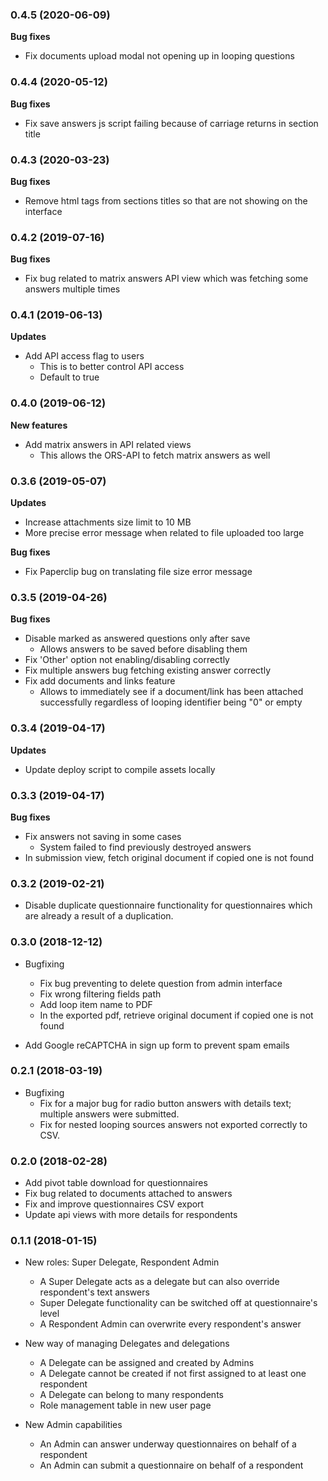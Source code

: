### 0.4.5 (2020-06-09)

**Bug fixes**

* Fix documents upload modal not opening up in looping questions 

### 0.4.4 (2020-05-12)

**Bug fixes**

* Fix save answers js script failing because of carriage returns in section title

### 0.4.3 (2020-03-23)

**Bug fixes**

* Remove html tags from sections titles so that are not showing on the interface

### 0.4.2 (2019-07-16)

**Bug fixes**

* Fix bug related to matrix answers API view which was fetching some answers multiple times

### 0.4.1 (2019-06-13)

**Updates**

* Add API access flag to users
  - This is to better control API access
  - Default to true

### 0.4.0 (2019-06-12)

**New features**

* Add matrix answers in API related views
  - This allows the ORS-API to fetch matrix answers as well

### 0.3.6 (2019-05-07)

**Updates**

* Increase attachments size limit to 10 MB
* More precise error message when related to file uploaded too large

**Bug fixes**

* Fix Paperclip bug on translating file size error message

### 0.3.5 (2019-04-26)

**Bug fixes**

* Disable marked as answered questions only after save
  - Allows answers to be saved before disabling them
* Fix 'Other' option not enabling/disabling correctly
* Fix multiple answers bug fetching existing answer correctly
* Fix add documents and links feature
  - Allows to immediately see if a document/link has been attached successfully regardless of looping identifier being "0" or empty

### 0.3.4 (2019-04-17)

**Updates**

* Update deploy script to compile assets locally

### 0.3.3 (2019-04-17)

**Bug fixes**

* Fix answers not saving in some cases
  - System failed to find previously destroyed answers
* In submission view, fetch original document if copied one is not found

### 0.3.2 (2019-02-21)

* Disable duplicate questionnaire functionality for questionnaires which are already a result of a duplication.

### 0.3.0 (2018-12-12)

* Bugfixing
  - Fix bug preventing to delete question from admin interface
  - Fix wrong filtering fields path
  - Add loop item name to PDF
  - In the exported pdf, retrieve original document if copied one is not found

* Add Google reCAPTCHA in sign up form to prevent spam emails

### 0.2.1 (2018-03-19)
* Bugfixing
  - Fix for a major bug for radio button answers with details text; multiple answers were submitted.
  - Fix for nested looping sources answers not exported correctly to CSV.

### 0.2.0 (2018-02-28)

* Add pivot table download for questionnaires
* Fix bug related to documents attached to answers
* Fix and improve questionnaires CSV export
* Update api views with more details for respondents

### 0.1.1 (2018-01-15)

* New roles: Super Delegate, Respondent Admin
  - A Super Delegate acts as a delegate but can also override respondent's text answers
  - Super Delegate functionality can be switched off at questionnaire's level
  - A Respondent Admin can overwrite every respondent's answer

* New way of managing Delegates and delegations
  - A Delegate can be assigned and created by Admins
  - A Delegate cannot be created if not first assigned to at least one respondent
  - A Delegate can belong to many respondents
  - Role management table in new user page

* New Admin capabilities
  - An Admin can answer underway questionnaires on behalf of a respondent
  - An Admin can submit a questionnaire on behalf of a respondent
